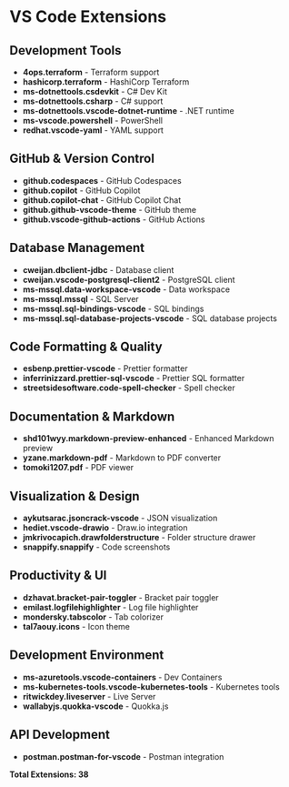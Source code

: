 # VS Code Extensions

## Development Tools
- **4ops.terraform** - Terraform support
- **hashicorp.terraform** - HashiCorp Terraform
- **ms-dotnettools.csdevkit** - C# Dev Kit
- **ms-dotnettools.csharp** - C# support
- **ms-dotnettools.vscode-dotnet-runtime** - .NET runtime
- **ms-vscode.powershell** - PowerShell
- **redhat.vscode-yaml** - YAML support

## GitHub & Version Control
- **github.codespaces** - GitHub Codespaces
- **github.copilot** - GitHub Copilot
- **github.copilot-chat** - GitHub Copilot Chat
- **github.github-vscode-theme** - GitHub theme
- **github.vscode-github-actions** - GitHub Actions

## Database Management
- **cweijan.dbclient-jdbc** - Database client
- **cweijan.vscode-postgresql-client2** - PostgreSQL client
- **ms-mssql.data-workspace-vscode** - Data workspace
- **ms-mssql.mssql** - SQL Server
- **ms-mssql.sql-bindings-vscode** - SQL bindings
- **ms-mssql.sql-database-projects-vscode** - SQL database projects

## Code Formatting & Quality
- **esbenp.prettier-vscode** - Prettier formatter
- **inferrinizzard.prettier-sql-vscode** - Prettier SQL formatter
- **streetsidesoftware.code-spell-checker** - Spell checker

## Documentation & Markdown
- **shd101wyy.markdown-preview-enhanced** - Enhanced Markdown preview
- **yzane.markdown-pdf** - Markdown to PDF converter
- **tomoki1207.pdf** - PDF viewer

## Visualization & Design
- **aykutsarac.jsoncrack-vscode** - JSON visualization
- **hediet.vscode-drawio** - Draw.io integration
- **jmkrivocapich.drawfolderstructure** - Folder structure drawer
- **snappify.snappify** - Code screenshots

## Productivity & UI
- **dzhavat.bracket-pair-toggler** - Bracket pair toggler
- **emilast.logfilehighlighter** - Log file highlighter
- **mondersky.tabscolor** - Tab colorizer
- **tal7aouy.icons** - Icon theme

## Development Environment
- **ms-azuretools.vscode-containers** - Dev Containers
- **ms-kubernetes-tools.vscode-kubernetes-tools** - Kubernetes tools
- **ritwickdey.liveserver** - Live Server
- **wallabyjs.quokka-vscode** - Quokka.js

## API Development
- **postman.postman-for-vscode** - Postman integration

**Total Extensions: 38**
